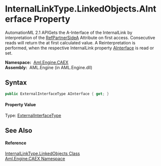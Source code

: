 InternalLinkType.LinkedObjects.AInterface Property
==================================================
AutomationML 2.1 APIGets the A-Interface of the InternalLink by interpretation of the [RefPartnerSideA][1] Attribute on first access. Consecutive reads will return the at first calculated value. A Reinterpretation is performed, when the respective InternalLink property [AInterface][2] is read or set.

  **Namespace:**  [Aml.Engine.CAEX][3]  
  **Assembly:**  AML.Engine (in AML.Engine.dll)

Syntax
------

```csharp
public ExternalInterfaceType AInterface { get; }
```

#### Property Value
Type: [ExternalInterfaceType][4]

See Also
--------

#### Reference
[InternalLinkType.LinkedObjects Class][5]  
[Aml.Engine.CAEX Namespace][3]  

[1]: ../InternalLinkType/RefPartnerSideA.md
[2]: ../InternalLinkType/AInterface.md
[3]: ../README.md
[4]: ../ExternalInterfaceType/README.md
[5]: README.md
[6]: https://www.automationml.org
[7]: ../../icons/logoShade.png